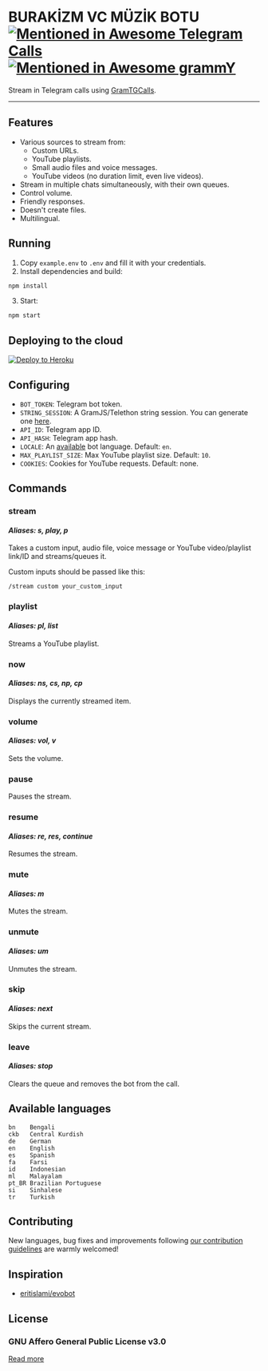 # BURAKİZM VC MÜZİK BOTU [![Mentioned in Awesome Telegram Calls](https://awesome.re/mentioned-badge-flat.svg)](https://github.com/tgcalls/awesome-tgcalls) [![Mentioned in Awesome grammY](https://awesome.re/mentioned-badge-flat.svg)](https://github.com/grammyjs/awesome-grammY)

Stream in Telegram calls using [GramTGCalls](https://github.com/tgcallsjs/gram-tgcalls).

---

## Features

-   Various sources to stream from:
    -   Custom URLs.
    -   YouTube playlists.
    -   Small audio files and voice messages.
    -   YouTube videos (no duration limit, even live videos).
-   Stream in multiple chats simultaneously, with their own queues.
-   Control volume.
-   Friendly responses.
-   Doesn't create files.
-   Multilingual.

## Running

1. Copy `example.env` to `.env` and fill it with your credentials.
2. Install dependencies and build:

```bash
npm install
```

3. Start:

```bash
npm start
```

## Deploying to the cloud

[![Deploy to Heroku](https://www.herokucdn.com/deploy/button.svg)](https://heroku.com/deploy?template=https://github.com/burakizm/vcbot)

## Configuring

-   `BOT_TOKEN`: Telegram bot token.
-   `STRING_SESSION`: A GramJS/Telethon string session. You can generate one [here](https://ssg.rojser.best/).
-   `API_ID`: Telegram app ID.
-   `API_HASH`: Telegram app hash.
-   `LOCALE`: An [available](#available-languages) bot language. Default: `en`.
-   `MAX_PLAYLIST_SIZE`: Max YouTube playlist size. Default: `10`.
-   `COOKIES`: Cookies for YouTube requests. Default: none.

## Commands

### stream

#### _Aliases: s, play, p_

Takes a custom input, audio file, voice message or YouTube video/playlist link/ID and streams/queues it.

Custom inputs should be passed like this:

```text
/stream custom your_custom_input
```

### playlist

#### _Aliases: pl, list_

Streams a YouTube playlist.

### now

#### _Aliases: ns, cs, np, cp_

Displays the currently streamed item.

### volume

#### _Aliases: vol, v_

Sets the volume.

### pause

Pauses the stream.

### resume

#### _Aliases: re, res, continue_

Resumes the stream.

### mute

#### _Aliases: m_

Mutes the stream.

### unmute

#### _Aliases: um_

Unmutes the stream.

### skip

#### _Aliases: next_

Skips the current stream.

### leave

#### _Aliases: stop_

Clears the queue and removes the bot from the call.

## Available languages

```text
bn    Bengali
ckb   Central Kurdish
de    German
en    English
es    Spanish
fa    Farsi
id    Indonesian
ml    Malayalam
pt_BR Brazilian Portuguese
si    Sinhalese
tr    Turkish
```

## Contributing

New languages, bug fixes and improvements following [our contribution guidelines](./CONTRIBUTING.md) are warmly welcomed!

## Inspiration

-   [eritislami/evobot](https://github.com/eritislami/evobot)

## License

### GNU Affero General Public License v3.0

[Read more](./LICENSE)

